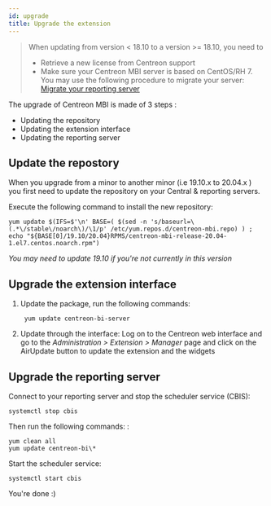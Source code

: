 ```yaml
---
id: upgrade
title: Upgrade the extension
---
```


> When updating from version < 18.10 to a version >= 18.10, you need to
>
> - Retrieve a new license from Centreon support
> - Make sure your Centreon MBI server is based on CentOS/RH 7. You may use the
>   following procedure to migrate your server: [Migrate your
>   reporting server](migrate.html)

The upgrade of Centreon MBI is made of 3 steps :

- Updating the repository
- Updating the extension interface
- Updating the reporting server

## Update the repostory

When you upgrade from a minor to another minor (i.e 19.10.x to 20.04.x ) you first need to update the repository on 
your Central & reporting servers.

Execute the following command to install the new repository:

    yum update $(IFS=$'\n' BASE=( $(sed -n 's/baseurl=\(.*\/stable\/noarch\)/\1/p' /etc/yum.repos.d/centreon-mbi.repo) ) ; echo "${BASE[0]/19.10/20.04}RPMS/centreon-mbi-release-20.04-1.el7.centos.noarch.rpm")

*You may need to update 19.10 if you're not currently in this version*

## Upgrade the extension interface

1. Update the package, run the following commands:

        yum update centreon-bi-server

2. Update through the interface:  Log on to the Centreon web interface and go to 
the *Administration > Extension > Manager* page and click on the 
AirUpdate button to update the extension and the widgets

## Upgrade the reporting server 

Connect to your reporting server and stop the scheduler service (CBIS):

    systemctl stop cbis

Then run the following commands: :

    yum clean all
    yum update centreon-bi\*

Start the scheduler service: 

    systemctl start cbis

You're done :)